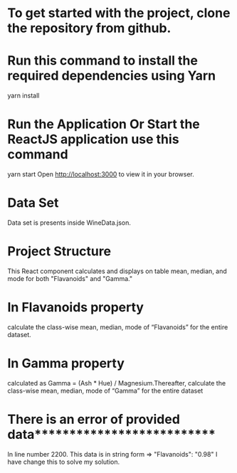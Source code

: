 # To get started with the project, clone the repository from github.

# Run this command to install the required dependencies using Yarn
yarn install

# Run the Application Or Start the ReactJS application use this command
yarn start
Open [http://localhost:3000](http://localhost:3000) to view it in your browser.

# Data Set
Data set is presents inside WineData.json. 

# Project Structure
This React component calculates and displays on table mean, median, and mode for both "Flavanoids" and "Gamma."

# In Flavanoids property
calculate the class-wise mean, median, mode of “Flavanoids” for the entire dataset.

# In Gamma property
calculated as Gamma = (Ash * Hue) / Magnesium.Thereafter, calculate the class-wise mean, median, mode of “Gamma” for the entire dataset



# There is an error of provided data**************************
In line number 2200. This data is in string form => "Flavanoids": "0.98" I have change this to solve my solution.